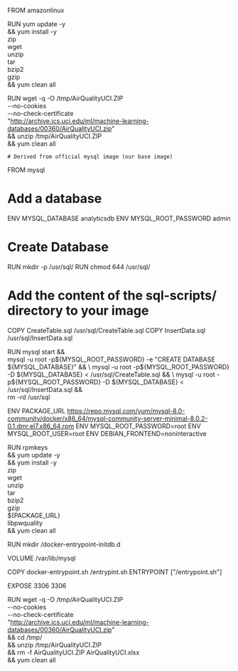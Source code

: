 FROM amazonlinux


RUN yum update -y \
    && yum install -y \
        zip \
        wget \
        unzip \
        tar \
        bzip2 \
        gzip \
    && yum clean all

RUN wget -q -O /tmp/AirQualityUCI.ZIP \
        --no-cookies \
        --no-check-certificate \
        "http://archive.ics.uci.edu/ml/machine-learning-databases/00360/AirQualityUCI.zip" \
    && unzip /tmp/AirQualityUCI.ZIP \
    && yum clean all


    # Derived from official mysql image (our base image)
FROM mysql

# Add a database
ENV MYSQL_DATABASE analyticsdb
ENV MYSQL_ROOT_PASSWORD admin

# Create Database
RUN	mkdir -p /usr/sql/
RUN	chmod 644 /usr/sql/

# Add the content of the sql-scripts/ directory to your image
COPY CreateTable.sql /usr/sql/CreateTable.sql
COPY InsertData.sql /usr/sql/InsertData.sql

RUN mysql start && \
    mysql -u root -p${MYSQL_ROOT_PASSWORD} -e "CREATE DATABASE ${MYSQL_DATABASE}" && \
    mysql -u root -p${MYSQL_ROOT_PASSWORD} -D ${MYSQL_DATABASE} < /usr/sql/CreateTable.sql && \
    mysql -u root -p${MYSQL_ROOT_PASSWORD} -D ${MYSQL_DATABASE} < /usr/sql/InsertData.sql && \
    rm -rd /usr/sql


ENV PACKAGE_URL https://repo.mysql.com/yum/mysql-8.0-community/docker/x86_64/mysql-community-server-minimal-8.0.2-0.1.dmr.el7.x86_64.rpm
ENV MYSQL_ROOT_PASSWORD=root
ENV MYSQL_ROOT_USER=root
ENV DEBIAN_FRONTEND=noninteractive

RUN rpmkeys \
    && yum update -y \
    && yum install -y \
        zip \
        wget \
        unzip \
        tar \
        bzip2 \
        gzip \
        ${PACKAGE_URL} \
        libpwquality \
    && yum clean all

RUN mkdir /docker-entrypoint-initdb.d

VOLUME /var/lib/mysql

COPY docker-entrypoint.sh /entrypint.sh
ENTRYPOINT ["/entrypoint.sh"]

EXPOSE 3306 3306

RUN wget -q -O /tmp/AirQualityUCI.ZIP \
        --no-cookies \
        --no-check-certificate \
        "http://archive.ics.uci.edu/ml/machine-learning-databases/00360/AirQualityUCI.zip" \
    && cd /tmp/ \
    && unzip /tmp/AirQualityUCI.ZIP \
    && rm -f AirQualityUCI.ZIP AirQualityUCI.xlsx \
    && yum clean all
